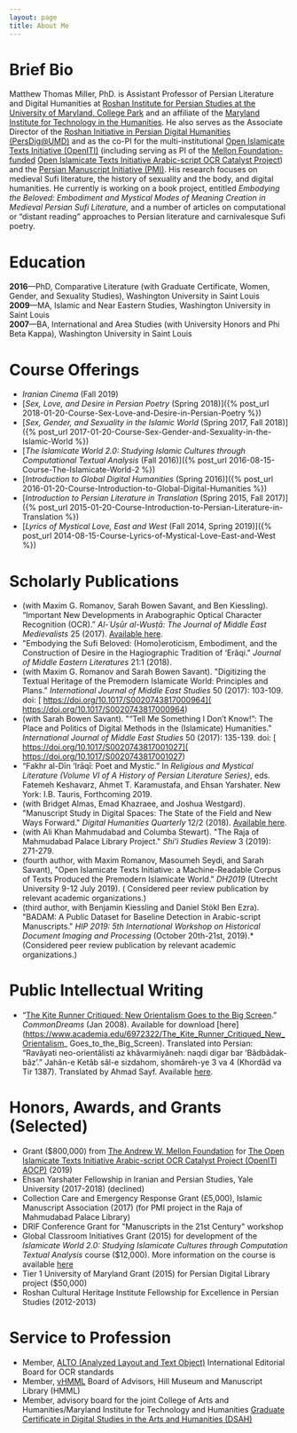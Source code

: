 ```yaml
---
layout: page
title: About Me
---
```

# Brief Bio

Matthew Thomas Miller, PhD. is Assistant Professor of Persian Literature and Digital Humanities at [Roshan Institute for Persian Studies at the University of Maryland, College Park](http://sllc.umd.edu/persian) and an affiliate of the [Maryland Institute for Technology in the Humanities](https://mith.umd.edu/people/). He also serves as the Associate Director of the [Roshan Initiative in Persian Digital Humanities (PersDig@UMD)](http://persdig.umd.edu/) and as the co-PI for the multi-institutional [Open Islamicate Texts Initiative (OpenITI)](http://iti-corpus.github.io/) (including serving as PI of the [Mellon Foundation-funded](https://mellon.org/) [Open Islamicate Texts Initiative Arabic-script OCR Catalyst Project](https://medium.com/@openiti/openiti-aocp-9802865a6586)) and the [Persian Manuscript Initiative (PMI)](http://www.persianmanuscript.org/). His research focuses on medieval Sufi literature, the history of sexuality and the body, and digital humanities. He currently is working on a book project, entitled *Embodying the Beloved: Embodiment and Mystical Modes of Meaning Creation in Medieval Persian Sufi Literature,* and a number of articles on computational or “distant reading” approaches to Persian literature and carnivalesque Sufi poetry. 

# Education

**2016**—PhD, Comparative Literature (with Graduate Certificate, Women, Gender, and Sexuality Studies), Washington University in Saint Louis     
**2009**—MA, Islamic and Near Eastern Studies, Washington University in Saint Louis   
**2007**—BA, International and Area Studies (with University Honors and Phi Beta Kappa), Washington University in Saint Louis

# Course Offerings

* *Iranian Cinema* (Fall 2019)      
* [*Sex, Love, and Desire in Persian Poetry* (Spring 2018)]({% post_url 2018-01-20-Course-Sex-Love-and-Desire-in-Persian-Poetry %})     
* [*Sex, Gender, and Sexuality in the Islamic World* (Spring 2017, Fall 2018)]({% post_url 2017-01-20-Course-Sex-Gender-and-Sexuality-in-the-Islamic-World %})    
* [*The Islamicate World 2.0: Studying Islamic Cultures through Computational Textual Analysis* (Fall 2016)]({% post_url 2016-08-15-Course-The-Islamicate-World-2 %})     
* [*Introduction to Global Digital Humanities* (Spring 2016)]({% post_url 2016-01-20-Course-Introduction-to-Global-Digital-Humanities %})   
* [*Introduction to Persian Literature in Translation* (Spring 2015, Fall 2017)]({% post_url 2015-01-20-Course-Introduction-to-Persian-Literature-in-Translation %})   
* [*Lyrics of Mystical Love, East and West* (Fall 2014, Spring 2019)]({% post_url 2014-08-15-Course-Lyrics-of-Mystical-Love-East-and-West %})     

# Scholarly Publications  
* (with Maxim G. Romanov, Sarah Bowen Savant, and Ben Kiessling). “Important New Developments in Arabographic Optical Character Recognition (OCR).” *Al-ʿUṣūr al-Wusṭā: The Journal of Middle East Medievalists* 25 (2017). [Available here](http://islamichistorycommons.org/mem/wp-content/uploads/sites/55/2017/11/UW-25-Savant-et-al.pdf).    
* "Embodying the Sufi Beloved: (Homo)eroticism, Embodiment, and the Construction of Desire in the Hagiographic Tradition of ‘Erâqi." *Journal of Middle Eastern Literatures* 21:1 (2018).
* (with Maxim G. Romanov and Sarah Bowen Savant). "Digitizing the Textual Heritage of the Premodern Islamicate World: Principles and Plans." *International Journal of Middle East Studies* 50 (2017): 103-109. doi: [
https://doi.org/10.1017/S0020743817000964](
https://doi.org/10.1017/S0020743817000964)          
* (with Sarah Bowen Savant). "“Tell Me Something I Don’t Know!”: The Place and Politics of Digital Methods in the (Islamicate) Humanities." *International Journal of Middle East Studies* 50 (2017): 135-139. doi: [
https://doi.org/10.1017/S0020743817001027](
https://doi.org/10.1017/S0020743817001027)
* “Fakhr al-Dīn ‘Irāqī: Poet and Mystic.” In *Religious and Mystical Literature (Volume VI of A History of Persian Literature Series)*, eds. Fatemeh Keshavarz, Ahmet T. Karamustafa, and Ehsan Yarshater. New York: I.B. Tauris, Forthcoming 2019.    
* (with Bridget Almas, Emad Khazraee, and Joshua Westgard). "Manuscript Study in Digital Spaces: The State of the Field and New Ways Forward." *Digital Humanities Quarterly* 12/2 (2018). [Available here](http://www.digitalhumanities.org/dhq/vol/12/2/000374/000374.html).     
* (with Ali Khan Mahmudabad and Columba Stewart). "The Raja of Mahmudabad Palace Library Project." *Shi'i Studies Review* 3 (2019): 271-279.     
* (fourth author, with Maxim Romanov, Masoumeh Seydi, and Sarah Savant), "Open Islamicate Texts Initiative: a Machine-Readable Corpus of Texts Produced the Premodern Islamicate World." *DH2019* (Utrecht University 9-12 July 2019). ( Considered peer review publication by relevant academic organizations.)    
* (third author, with Benjamin Kiessling and Daniel Stökl Ben Ezra). "BADAM: A Public Dataset for Baseline Detection in Arabic-script Manuscripts." *HIP 2019: 5th International Workshop on Historical Document Imaging and Processing* (October 20th-21st, 2019).* (Considered peer review publication by relevant academic organizations.)     

# Public Intellectual Writing

 * “[The Kite Runner Critiqued: New Orientalism Goes to the Big Screen](http://www.commondreams.org/views/2008/01/05/kite-runner-critiqued-new-orientalism-goes-big-screen).” *CommonDreams* (Jan 2008). Available for download [here](https://www.academia.edu/6972322/The_Kite_Runner_Critiqued_New_Orientalism_ Goes_to_the_Big_Screen). Translated into Persian: “Ravâyati neo-orientâlisti az khâvarmiyâneh: naqdi digar bar ‘Bâdbâdak-bâz’.” Jahân-e Ketâb sâl-e sizdahom, shomâreh-ye 3 va 4 (Khordâd va Tir 1387). Translated by Ahmad Sayf. Available [here](http://www.ensani.ir/fa/content/236052/default.aspx).    

# Honors, Awards, and Grants (Selected)

* Grant ($800,000) from [The Andrew W. Mellon Foundation](https://mellon.org/) for [The Open Islamicate Texts Initiative Arabic-script OCR Catalyst Project (OpenITI AOCP)](https://medium.com/@openiti/openiti-aocp-9802865a6586) (2019)          
* Ehsan Yarshater Fellowship in Iranian and Persian Studies, Yale University (2017-2018) (declined)    
* Collection Care and Emergency Response Grant (£5,000), Islamic Manuscript Association (2017) (for PMI project in the Raja of Mahmudabad Palace Library)    
* DRIF Conference Grant for "Manuscripts in the 21st Century" workshop   
*  Global Classroom Initiatives Grant (2015) for development of the *Islamicate World 2.0: Studying Islamicate Cultures through Computation Textual Analysis* course ($12,000). More information on the course is available [here](http://islamicate-dh.github.io/IW2Course_2016/)   
* Tier 1 University of Maryland Grant (2015) for Persian Digital Library project ($50,000)    
* Roshan Cultural Heritage Institute Fellowship for Excellence in Persian Studies (2012-2013)   

# Service to Profession      

* Member, [ALTO (Analyzed Layout and Text Object)](https://www.loc.gov/standards/alto/) International Editorial Board for OCR standards      
* Member, [vHMML](https://www.vhmml.org/) Board of Advisors, Hill Museum and Manuscript Library (HMML)      
* Member, advisory board for the joint College of Arts and Humanities/Maryland Institute for Technology and Humanities [Graduate Certificate in Digital Studies in the Arts and Humanities (DSAH)](http://dsah.umd.edu/)     
